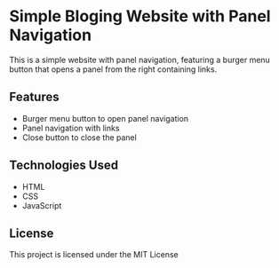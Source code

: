 # Simple Bloging Website with Panel Navigation

This is a simple website with panel navigation, featuring a burger menu button that opens a panel from the right containing links.

## Features

- Burger menu button to open panel navigation
- Panel navigation with links
- Close button to close the panel

## Technologies Used

- HTML
- CSS
- JavaScript

## License

This project is licensed under the MIT License
